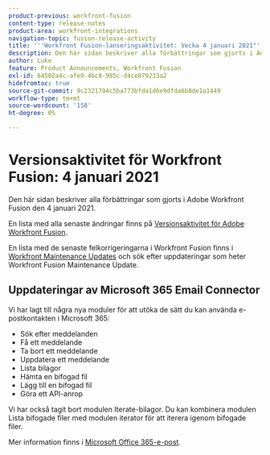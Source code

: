 ```yaml
---
product-previous: workfront-fusion
content-type: release-notes
product-area: workfront-integrations
navigation-topic: fusion-release-activity
title: '''Workfront Fusion-lanseringsaktivitet: Vecka 4 januari 2021"'
description: Den här sidan beskriver alla förbättringar som gjorts i Adobe Workfront Fusion den 4 januari 2021.
author: Luke
feature: Product Announcements, Workfront Fusion
exl-id: 64502a4c-afe9-4bc8-985c-d4ce879233a2
hidefromtoc: true
source-git-commit: 9c2321794c5ba773bfda1d6e9dfda6b8de1a1449
workflow-type: tm+mt
source-wordcount: '158'
ht-degree: 0%

---
```


# Versionsaktivitet för Workfront Fusion: 4 januari 2021

Den här sidan beskriver alla förbättringar som gjorts i Adobe Workfront Fusion den 4 januari 2021.

En lista med alla senaste ändringar finns på [Versionsaktivitet för Adobe Workfront Fusion](../../../product-announcements/product-releases/fusion-release-activity/fusion-release-activity.md).

En lista med de senaste felkorrigeringarna i Workfront Fusion finns i [Workfront Maintenance Updates](https://one.workfront.com/s/article/Workfront-Maintenance-Updates-1882317350) och sök efter uppdateringar som heter Workfront Fusion Maintenance Update.

## Uppdateringar av Microsoft 365 Email Connector

Vi har lagt till några nya moduler för att utöka de sätt du kan använda e-postkontakten i Microsoft 365:

* Sök efter meddelanden
* Få ett meddelande
* Ta bort ett meddelande
* Uppdatera ett meddelande
* Lista bilagor
* Hämta en bifogad fil
* Lägg till en bifogad fil
* Göra ett API-anrop

Vi har också tagit bort modulen Iterate-bilagor. Du kan kombinera modulen Lista bifogade filer med modulen iterator för att iterera igenom bifogade filer.

Mer information finns i [Microsoft Office 365-e-post](../../../workfront-fusion/apps-and-their-modules/microsoft-365-email-modules.md).

